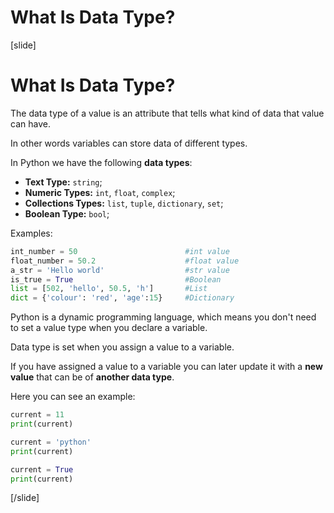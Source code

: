 # What Is Data Type?


[slide]
# What Is Data Type?
The data type of a value is an attribute that tells what kind of data that value can have.

In other words variables can store data of different types.

In Python we have the following **data types**:

- **Text Type:** `string`;
- **Numeric Types:** `int`, `float`, `complex`;
- **Collections Types:** `list`, `tuple`, `dictionary`, `set`;
- **Boolean Type:**	`bool`;

Examples:
```python
int_number = 50                        #int value
float_number = 50.2	                   #float value
a_str = 'Hello world'                  #str value
is_true = True                         #Boolean
list = [502, 'hello', 50.5, 'h']       #List
dict = {'colour': 'red', 'age':15}     #Dictionary
```
Python is a dynamic programming language, which means you don't need to set a value type when you declare a variable.

Data type is set when you assign a value to a variable.

If you have assigned a value to a variable you can later update it with a **new value** that can be of **another data type**.

Here you can see an example:


```python live
current = 11    
print(current)

current = 'python'    
print(current)

current = True    
print(current)
 ```
[/slide]
